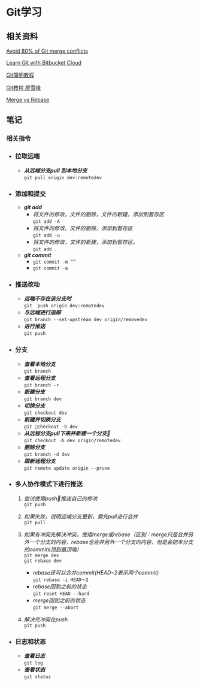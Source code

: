 # Git学习

## 相关资料
[Avoid 80% of Git merge conflicts][1]

[Learn Git with Bitbucket Cloud][2]

[Git简明教程][3]

[Git教程 廖雪峰][4]

[Merge vs Rebase][5]


[1]:https://medium.com/front-end-hacking/avoid-80-of-merge-conflicts-with-git-rebase-b5d755a082a6               
[2]:https://www.atlassian.com/git/tutorials/learn-git-with-bitbucket-cloud
[3]:http://rogerdudler.github.io/git-guide/index.zh.html  
[4]:https://www.liaoxuefeng.com/wiki/0013739516305929606dd18361248578c67b8067c8c017b000/
[5]:https://mislav.net/2013/02/merge-vs-rebase/

## 笔记


### 相关指令

* ### 拉取远端
    * ***从远端分支pull 到本地分支***  
    `git pull origin dev:remotedev`

* ### 添加和提交  
    * ***git add***
        * _将文件的修改，文件的删除，文件的新建，添加到暂存区_  
        `git add -A`
        * _将文件的修改、文件的删除，添加到暂存区_  
        `git add -u`
        * _将文件的修改，文件的新建，添加到暂存区。_  
        `git add .`
    * ***git commit***
        * `git commit -m “”`
        * `git commit -a`

* ### 推送改动
    * ***远端不存在该分支时***      
      `git  push origin dev:remotedev`     
    * ***与远端进行追踪***      
      `git branch --set-upstream dev origin/removedev`
    * ***进行推送***       
      `git push`
   

* ### 分支
    * ***查看本地分支***        
    `git branch`
    * ***查看远程分支***  
    `git branch -r`
    * ***新建分支***  
    `git branch dev`
    * ***切换分支***  
    `git checkout dev`
    * ***新建并切换分支***  
    `git checkout -b dev`
    * ***从远程分支pull下来并新建一个分支***  
    `git checkout -b dev origin/remotedev`
    * ***删除分支***  
    `git branch -d dev`
    * ***跟新远程分支***    
    `git remote update origin --prune`
    

* ### 多人协作模式下进行推送
    1. _尝试使用push推送自己的修改_  
     `git push`
    2. _如果失败，说明远端分支更新，需先pull进行合并_  
     `git pull`
    3. _如果有冲突先解决冲突，使用merge或rebase（区别：merge只是合并另外一个分支的内容，rebase也合并另外一个分支的内容，但是会把本分支的commits顶到最顶端）_  
     `git merge dev`  
     `git rebase dev`
      
        * _rebase还可以合并commit(HEAD~2表示两个commit)_   
        `git rebase -i HEAD～2`
        * _rebase回到之前的状态_  
        `git reset HEAD --hard`
        * _merge回到之前的状态_  
        `git merge --abort`
    4. _解决完冲突在push_  
     `git push`


* ### 日志和状态
    * ***查看日志***  
    `git log`
    * ***查看状态***  
    `git status`